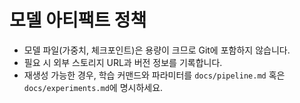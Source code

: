 # 모델 아티팩트 정책

- 모델 파일(가중치, 체크포인트)은 용량이 크므로 Git에 포함하지 않습니다.
- 필요 시 외부 스토리지 URL과 버전 정보를 기록합니다.
- 재생성 가능한 경우, 학습 커맨드와 파라미터를 `docs/pipeline.md` 혹은 `docs/experiments.md`에 명시하세요.
